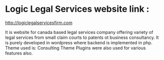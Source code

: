 # Logic Legal Services website link : 
http://logiclegalservicesfirm.com
  
  It is website for canada based legal services company offering variety of legal services from small claim courts to patents ot business consultancy.
  It is purely developed in wordpress where backend is implemented in php.
  Theme used is: Consulting Theme
  Plugins were also used for various features also.
